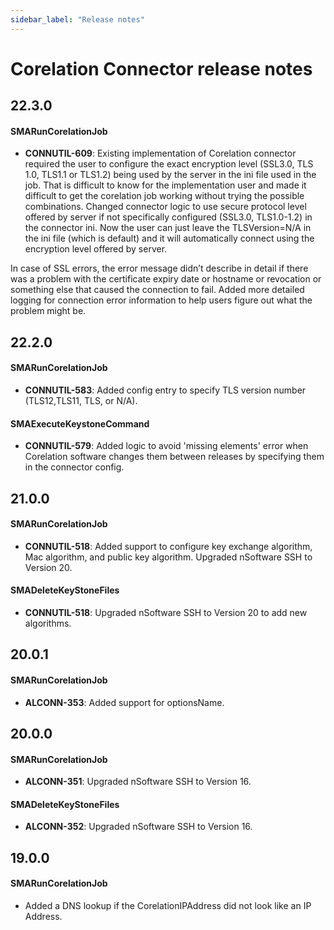 ```yaml
---
sidebar_label: "Release notes"
---
```


# Corelation Connector release notes

## 22.3.0

#### SMARunCorelationJob

- **CONNUTIL-609**: Existing implementation of Corelation connector required the user to configure the exact encryption level (SSL3.0, TLS 1.0, TLS1.1 or TLS1.2) being used by the server in the ini file used in the job. That is difficult to know for the implementation user and made it difficult to get the corelation job working without trying the possible combinations. Changed connector logic to use secure protocol level offered by server if not specifically configured (SSL3.0, TLS1.0-1.2) in the connector ini. Now the user can just leave the TLSVersion=N/A in the ini file (which is default) and it will automatically connect using the encryption level offered by server.

In case of SSL errors, the error message didn’t describe in detail if there was a problem with the certificate expiry date or hostname or revocation or something else that caused the connection to fail. Added more detailed logging for connection error information to help users figure out what the problem might be.

## 22.2.0

#### SMARunCorelationJob

- **CONNUTIL-583**: Added config entry to specify TLS version number (TLS12,TLS11, TLS, or N/A).

#### SMAExecuteKeystoneCommand

- **CONNUTIL-579**: Added logic to avoid 'missing elements' error when Corelation software changes them between releases by specifying them in the connector config.

## 21.0.0

#### SMARunCorelationJob

- **CONNUTIL-518**: Added support to configure key exchange algorithm, Mac algorithm, and public key algorithm. Upgraded nSoftware SSH to Version 20.

#### SMADeleteKeyStoneFiles

- **CONNUTIL-518**: Upgraded nSoftware SSH to Version 20 to add new algorithms.

## 20.0.1

#### SMARunCorelationJob

- **ALCONN-353**: Added support for optionsName.

## 20.0.0

#### SMARunCorelationJob

- **ALCONN-351**: Upgraded nSoftware SSH to Version 16.

#### SMADeleteKeyStoneFiles

- **ALCONN-352**: Upgraded nSoftware SSH to Version 16.

## 19.0.0

#### SMARunCorelationJob

- Added a DNS lookup if the CorelationIPAddress did not look like an IP Address.
